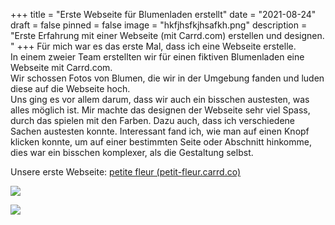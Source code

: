 +++
title = "Erste Webseite für Blumenladen erstellt"
date = "2021-08-24"
draft = false
pinned = false
image = "hkfjhsfkjhsafkh.png"
description = "Erste Erfahrung mit einer Webseite (mit Carrd.com) erstellen und designen. "
+++
Für mich war es das erste Mal, dass ich eine Webseite erstelle. \
In einem zweier Team erstellten wir für einen fiktiven Blumenladen eine Webseite mit Carrd.com.\
Wir schossen Fotos von Blumen, die wir in der Umgebung fanden und luden diese auf die Webseite hoch. \
Uns ging es vor allem darum, dass wir auch ein bisschen austesten, was alles möglich ist. Mir machte das designen der Webseite sehr viel Spass, durch das spielen mit den Farben. Dazu auch, dass ich verschiedene Sachen austesten konnte. Interessant fand ich, wie man auf einen Knopf klicken konnte, um auf einer bestimmten Seite oder Abschnitt hinkomme, dies war ein bisschen komplexer, als die Gestaltung selbst. 

Unsere erste Webseite: [petite fleur (petit-fleur.carrd.co)](https://petit-fleur.carrd.co/)

![](ccccc.png)

![](hkfjhsfkjhsafkh.png)
